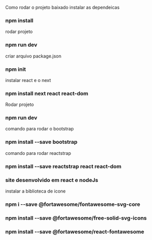Como rodar o projeto baixado
instalar as dependeicas 
### npm install


rodar projeto
### npm run dev 


criar arquivo package.json
### npm init


instalar react e o next 
### npm install next react react-dom


Rodar projeto
### npm run dev 

comando para rodar o bootstrap
### npm install --save bootstrap

comando para rodar reactstrap
### npm install --save reactstrap react react-dom


### site desenvolvido em react e nodeJs


instalar a biblioteca de icone
 ### npm i --save @fortawesome/fontawesome-svg-core
 ### npm install --save @fortawesome/free-solid-svg-icons
 ### npm install --save @fortawesome/react-fontawesome
